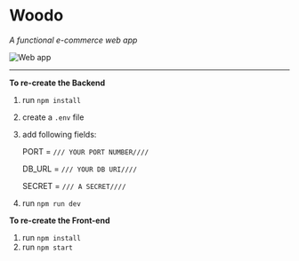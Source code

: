 # Woodo
_A functional e-commerce web app_

![Web app](https://i.ibb.co/JCMbqFV/oie-mw8-Mx-NZnx-VBE.png)

***

__To re-create the Backend__
1. run `npm install`
2. create a `.env` file
3. add following fields:

     PORT = `/// YOUR PORT NUMBER////`
     
     DB_URL = `/// YOUR DB URI////`
     
     SECRET = `/// A SECRET////`

4. run `npm run dev`
     
     
 
__To re-create the Front-end__
1. run `npm install`
2. run `npm start`
     
